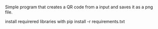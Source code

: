 Simple program that creates a QR code from a input and saves it as a png file.


install requirered libraries with
pip install -r requirements.txt